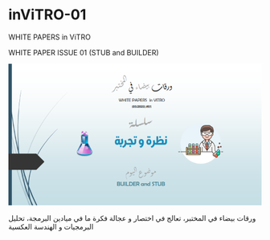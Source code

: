 # inViTRO-01
WHITE PAPERS in ViTRO

WHITE PAPER ISSUE 01 (STUB and BUILDER)

<img src="cover.png"/>

ورقات بيضاء في المختبر، تعالج في اختصار و عجالة فكرة ما في ميادين البرمجة، تحليل البرمجيات و الهندسة العكسية

